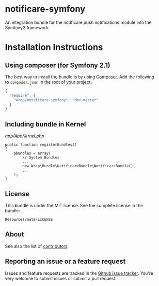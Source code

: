 notificare-symfony
==================

An integration bundle for the notificare push notifications module into the Symfony2 framework.

Installation Instructions
=========================

Using composer (for Symfony 2.1)
--------------------------------

The best way to install the bundle is by using [Composer](http://getcomposer.org). Add the following to `composer.json` in the root of your project:

``` javascript
{ 
  "require": {
    "wrep/notificare-symfony": "dev-master"
  }
}
```

Including bundle in Kernel
--------------------------

*app/AppKernel.php*

```
public function registerBundles()
{
    $bundles = array(
        // System Bundles
        ...
        new Wrep\Bundle\NotificareBundle\NotificareBundle(),
        ...
    );
}
```

License
-------

This bundle is under the MIT license. See the complete license in the bundle:

    Resources/meta/LICENSE
    
About
-----

See also the list of [contributors](https://github.com/Wrep/notificare-symfony/contributors).

Reporting an issue or a feature request
---------------------------------------

Issues and feature requests are tracked in the [Github issue tracker](https://github.com/wrep/notificare-symfony/issues). You're very welcome to submit issues or submit a pull request.